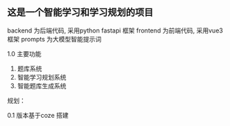 ## 这是一个智能学习和学习规划的项目

backend 为后端代码, 采用python fastapi 框架
frontend 为前端代码, 采用vue3 框架
prompts 为大模型智能提示词

1.0 主要功能

1. 题库系统
2. 智能学习规划系统
3. 智能题库生成系统

规划：

0.1 版本基于coze 搭建
